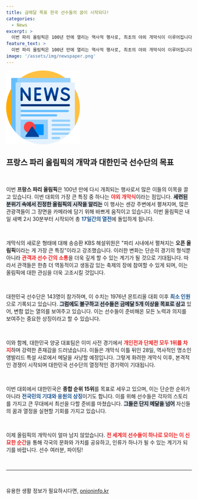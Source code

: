 ```yaml
---
title: 금메달 목표 한국 선수들의 꿈이 시작되다!
categories:
  - News
excerpt: >
  이번 파리 올림픽은 100년 만에 열리는 역사적 행사로, 최초의 야외 개막식이 이루어집니다. 금메달 5개 목표로 출전하는 대한민국 선수단의 열전을 기대하세요!
feature_text: >
  이번 파리 올림픽은 100년 만에 열리는 역사적 행사로, 최초의 야외 개막식이 이루어집니다. 금메달 5개 목표로 출전하는 대한민국 선수단의 열전을 기대하세요!
image: '/assets/img/newspaper.png'
---
```


<p><img src="/assets/img/newspaper.png" alt="kimp 속보" /></p>

<h2 data-ke-size="size26">프랑스 파리 올림픽의 개막과 대한민국 선수단의 목표</h2>

<p data-ke-size="size16">&nbsp;</p>

<p>이번 <b>프랑스 파리 올림픽</b>은 100년 만에 다시 개최되는 행사로서 많은 이들의 이목을 끌고 있습니다. 이번 대회의 가장 큰 특징 중 하나는 <b><span style="color: #ee2323;">야외 개막식</span></b>이라는 점입니다. <b><span style="background-color: #21538527;">세련된 분위기 속에서 진정한 올림픽의 시작을 알리는</span></b> 이 행사는 센강 주변에서 펼쳐지며, 많은 관광객들이 그 장면을 카메라에 담기 위해 바쁘게 움직이고 있습니다. 이번 올림픽은 내일 새벽 2시 30분부터 시작되어 총 <b><span style="color: #1a5490;">17일간의 열전</span></b>에 돌입하게 됩니다.</p>

<p data-ke-size="size16">&nbsp;</p>

<p>개막식의 새로운 형태에 대해 송승환 KBS 해설위원은 "파리 시내에서 펼쳐지는 <b>오픈 올림픽</b>이라는 게 가장 큰 특징"이라고 강조했습니다. 이러한 변화는 단순히 경기의 형식뿐 아니라 <b><span style="color: #ee2323;">관객과 선수 간의 소통</span></b>을 더욱 깊게 할 수 있는 계기가 될 것으로 기대됩니다. 따라서 관객들은 한층 더 역동적이고 생동감 있는 축제의 장에 참여할 수 있게 되며, 이는 올림픽에 대한 관심을 더욱 고조시킬 것입니다.</p>

<p data-ke-size="size16">&nbsp;</p>

<p>대한민국 선수단은 143명이 참가하며, 이 수치는 1976년 몬트리올 대회 이후 <b><span style="color: #1a5490;">최소 인원</span></b>으로 기록되고 있습니다. <b><span style="background-color: #21538527;">그럼에도 불구하고 선수들은 금메달 5개 이상을 목표로 삼고</span></b> 있어, 변함 없는 열의를 보여주고 있습니다. 이는 선수들이 준비해온 모든 노력과 의지를 보여주는 중요한 상징이라고 할 수 있습니다.</p>

<p data-ke-size="size16">&nbsp;</p>

<p>이와 함께, 대한민국 양궁 대표팀은 이미 사전 경기에서 <b><span style="color: #ee2323;">개인전과 단체전 모두 1위를 차지</span></b>하며 강력한 존재감을 드러냈습니다. 이들은 개막식 이틀 뒤인 28일, 역사적인 명소인 앵발리드 특설 사로에서 메달을 사냥할 예정입니다. 그렇게 화려한 개막식 이후, 본격적인 경쟁이 시작되며 대한민국 선수단의 열정적인 경기력이 기대됩니다.</p>

<p data-ke-size="size16">&nbsp;</p>

<p>이번 대회에서 대한민국은 <b>종합 순위 15위</b>를 목표로 세우고 있으며, 이는 단순한 순위가 아니라 <b><span style="color: #1a5490;">전국민의 기대와 응원의 상징</span></b>이기도 합니다. 이를 위해 선수들은 각자의 스토리를 가지고 큰 무대에서 최선을 다할 준비를 마쳤습니다. <b><span style="background-color: #21538527;">그들은 단지 메달을 넘어</span></b> 자신들의 꿈과 열정을 실현할 기회를 가지고 있습니다. </p>

<p data-ke-size="size16">&nbsp;</p>

<p>이제 올림픽의 개막식이 얼마 남지 않았습니다. <b><span style="color: #ee2323;">전 세계의 선수들이 하나로 모이는 이 신묘한 순간</span></b>을 통해 각국의 문화와 가치를 공유하고, 인류가 하나가 될 수 있는 계기가 되기를 바랍니다. 선수 여러분, 파이팅! </p>

<p data-ke-size="size16">&nbsp;</p>

<hr>

<p data-ke-size="size16">&nbsp;</p>
유용한 생활 정보가 필요하시다면, <a href="https://onioninfo.kr" rel="dofollow">onioninfo.kr</a>



